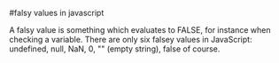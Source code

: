 #falsy values in javascript

A falsy value is something which evaluates to FALSE, for instance when checking a variable. There are only six falsey values in JavaScript: 
undefined,
null, 
NaN, 
0, 
"" (empty string),
false of course.

